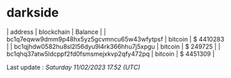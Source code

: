 # darkside

| address | blockchain | Balance |
| bc1q7eqww9dmm9p48hx5yz5gcvmncu65w43wfytpsf | bitcoin | $ 4410283 | 
| bc1qjhdw0582hu8sl2l56dyu9l4rk366hhu7j5xpgu | bitcoin | $ 249725 | 
| bc1qhq37atw5ldcppf2fd0fsmsmejxkvp2qfy472pq | bitcoin | $ 4451309 | 

Last update : _Saturday 11/02/2023 17.52 (UTC)_ 

